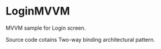 # LoginMVVM
MVVM sample for Login screen.

Source code cotains Two-way binding architectural pattern.
